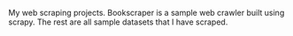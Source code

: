 My web scraping projects. Bookscraper is a sample web crawler built using scrapy. The rest are all sample datasets that I have scraped.